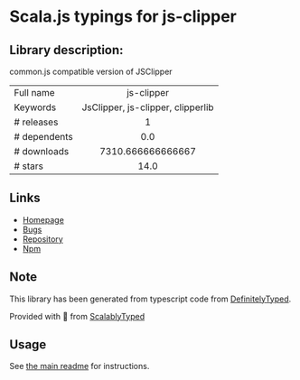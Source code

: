 
# Scala.js typings for js-clipper


## Library description:
common.js compatible version of JSClipper

|                    |                 |
| ------------------ | :-------------: |
| Full name          | js-clipper |
| Keywords           | JsClipper, js-clipper, clipperlib |
| # releases         | 1 |
| # dependents       | 0.0 |
| # downloads        | 7310.666666666667 |
| # stars            | 14.0 |

## Links
- [Homepage](https://github.com/mathisonian/JsClipper)
- [Bugs](https://github.com/mathisonian/JsClipper/issues)
- [Repository](https://github.com/mathisonian/JsClipper)
- [Npm](https://www.npmjs.com/package/js-clipper)
    


## Note
This library has been generated from typescript code from [DefinitelyTyped](https://definitelytyped.org).

Provided with :purple_heart: from [ScalablyTyped](https://github.com/oyvindberg/ScalablyTyped)

## Usage
See [the main readme](../../readme.md) for instructions.


